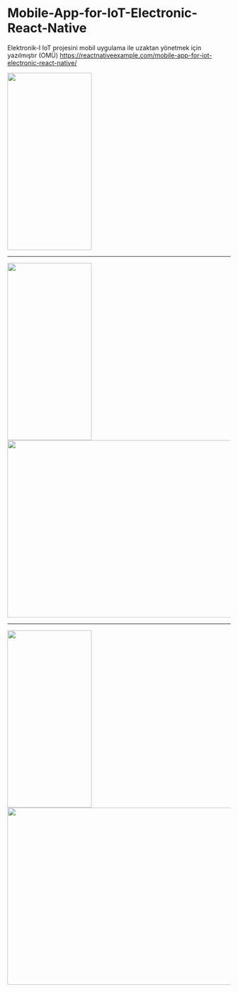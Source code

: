 # Mobile-App-for-IoT-Electronic-React-Native
Elektronik-I IoT projesini mobil uygulama ile uzaktan yönetmek için yazılmıştır (OMÜ)
https://reactnativeexample.com/mobile-app-for-iot-electronic-react-native/

<img src="https://raw.githubusercontent.com/sametcp/Mobile-App-for-IoT-Electronic-React-Native/main/public/Login.jpg" width="190" height="400">

*******************************************************************************************************

<img src="https://raw.githubusercontent.com/sametcp/Mobile-App-for-IoT-Electronic-React-Native/main/public/UygulamaKapali.jpg" width="190" height="400">
<img src="https://raw.githubusercontent.com/sametcp/Mobile-App-for-IoT-Electronic-React-Native/main/public/ArduinoKapali.jpg" width="650" height="400">

*******************************************************************************************************

<img src="https://raw.githubusercontent.com/sametcp/Mobile-App-for-IoT-Electronic-React-Native/main/public/UygulamaAcik.jpg" width="190" height="400">
<img src="https://raw.githubusercontent.com/sametcp/Mobile-App-for-IoT-Electronic-React-Native/main/public/ArduinoAcik.jpg" width="650" height="400">
